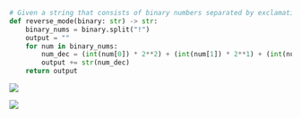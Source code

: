 ```.py
# Given a string that consists of binary numbers separated by exclamation marks return each number in its decimal form (for example "100!000!111" -> 407)
def reverse_mode(binary: str) -> str:
    binary_nums = binary.split("!")
    output = "" 
    for num in binary_nums:
        num_dec = (int(num[0]) * 2**2) + (int(num[1]) * 2**1) + (int(num[2]) * 2**0)
        output += str(num_dec)
    return output
```
![](https://i.imgur.com/WXc6A8w.png)

![](https://i.imgur.com/HOOSeZs.png)
